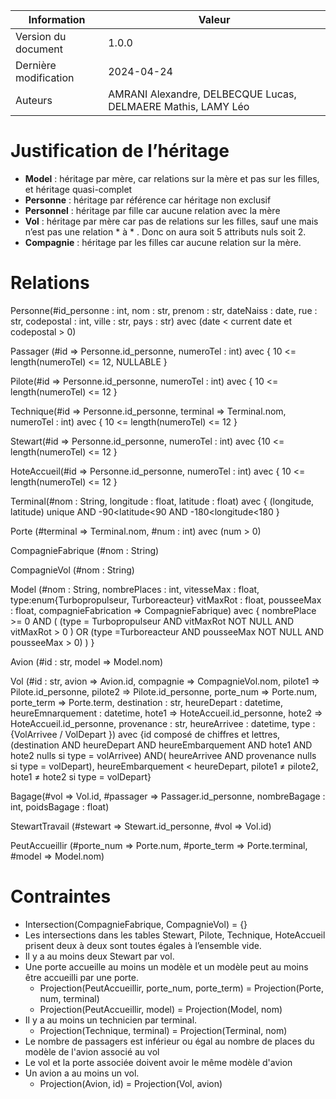 | Information                   | Valeur                               |
| --                            | --                                   |
| Version du document           | 1.0.0                                |
| Dernière modification         | 2024-04-24                           |
| Auteurs | AMRANI Alexandre, DELBECQUE Lucas, DELMAERE Mathis, LAMY Léo |

# Justification de l’héritage

- **Model** : héritage par mère, car relations sur la mère et pas sur les filles, et héritage quasi-complet
- **Personne** : héritage par référence car héritage non exclusif 
- **Personnel** : héritage par fille car aucune relation avec la mère
- **Vol** : héritage par mère car pas de relations sur les filles, sauf une mais n’est pas une relation \* à \* . Donc on aura soit 5 attributs nuls soit 2.
- **Compagnie** : héritage par les filles car aucune relation sur la mère.

# Relations

Personne(#id_personne : int, nom : str, prenom : str, dateNaiss : date, rue : str, codepostal : int, ville : str, pays : str) avec (date < current date et codepostal > 0)

Passager (#id => Personne.id_personne, numeroTel : int) avec { 10 <= length(numeroTel) <= 12, NULLABLE }

Pilote(#id => Personne.id_personne, numeroTel : int) avec { 10 <= length(numeroTel) <= 12 }

Technique(#id => Personne.id_personne, terminal => Terminal.nom,  numeroTel : int) avec { 10 <= length(numeroTel) <= 12 }

Stewart(#id => Personne.id_personne, numeroTel : int)  avec {10 <= length(numeroTel) <= 12 }

HoteAccueil(#id => Personne.id_personne, numeroTel : int)  avec { 10 <= length(numeroTel) <= 12 }

Terminal(#nom : String, longitude : float, latitude : float) avec { (longitude, latitude) unique AND -90<latitude<90 AND -180<longitude<180 }

Porte (#terminal ⇒ Terminal.nom, #num : int) avec (num > 0)

CompagnieFabrique (#nom : String)

CompagnieVol (#nom : String)

Model (#nom : String, nombrePlaces : int, vitesseMax : float, type:enum{Turbopropulseur, Turboreacteur} vitMaxRot : float, pousseeMax : float, compagnieFabrication ⇒ CompagnieFabrique) avec { nombrePlace >= 0 AND ( (type = Turbopropulseur AND vitMaxRot NOT NULL AND vitMaxRot > 0 ) OR (type =Turboreacteur AND pousseeMax NOT NULL AND pousseeMax > 0) ) }

Avion (#id : str, model => Model.nom)

Vol (#id : str, avion => Avion.id, compagnie => CompagnieVol.nom, pilote1 => Pilote.id_personne, pilote2 => Pilote.id_personne, porte_num => Porte.num, porte_term => Porte.term, destination : str, heureDepart : datetime, heureEmnarquement : datetime, hote1 => HoteAccueil.id_personne, hote2 => HoteAccueil.id_personne, provenance : str, heureArrivee : datetime, type : {VolArrivee / VolDepart }) avec {id composé de chiffres et lettres, (destination AND  heureDepart AND heureEmbarquement AND hote1 AND hote2 nulls si type = volArrivee) AND( heureArrivee AND provenance nulls si type = volDepart), heureEmbarquement < heureDepart, pilote1 ≠ pilote2, hote1 ≠ hote2 si type = volDepart}

Bagage(#vol => Vol.id, #passager => Passager.id_personne, nombreBagage : int, poidsBagage : float)

StewartTravail (#stewart ⇒ Stewart.id_personne, #vol ⇒ Vol.id)

PeutAccueillir (#porte_num ⇒ Porte.num, #porte_term ⇒ Porte.terminal, #model ⇒ Model.nom)


# Contraintes

- Intersection(CompagnieFabrique, CompagnieVol) = {}
- Les intersections dans les tables Stewart, Pilote, Technique, HoteAccueil prisent deux à deux sont toutes égales à l’ensemble vide.
- Il y a au moins deux Stewart par vol.
- Une porte accueille au moins un modèle et un modèle peut au moins être accueilli par une porte.
	- Projection(PeutAccueillir, porte_num, porte_term) = Projection(Porte, num, terminal)
	- Projection(PeutAccueillir, model) = Projection(Model, nom)
- Il y a au moins un technicien par terminal.
	- Projection(Technique, terminal) = Projection(Terminal, nom)
- Le nombre de passagers est inférieur ou égal au nombre de places du modèle de l'avion associé au vol
- Le vol et la porte associée doivent avoir le même modèle d'avion
- Un avion a au moins un vol.
	- Projection(Avion, id) = Projection(Vol, avion)



